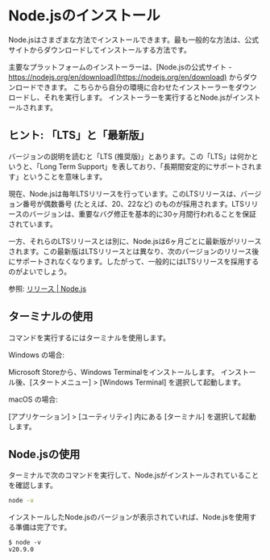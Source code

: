 # Node.jsのインストール

Node.jsはさまざまな方法でインストールできます。最も一般的な方法は、公式サイトからダウンロードしてインストールする方法です。

主要なプラットフォームのインストーラーは、[Node.jsの公式サイト - https://nodejs.org/en/download](https://nodejs.org/en/download) からダウンロードできます。
こちらから自分の環境に合わせたインストーラーをダウンロードし、それを実行します。
インストーラーを実行するとNode.jsがインストールされます。

## ヒント: 「LTS」と「最新版」

バージョンの説明を読むと「LTS (推奨版)」とあります。この「LTS」は何かというと、「Long Term Support」を表しており、「長期間安定的にサポートされます」ということを意味します。

現在、Node.jsは毎年LTSリリースを行っています。このLTSリリースは、バージョン番号が偶数番号 (たとえば、20、22など) のものが採用されます。LTSリリースのバージョンは、重要なバグ修正を基本的に30ヶ月間行われることを保証されています。

一方、それらのLTSリリースとは別に、Node.jsは6ヶ月ごとに最新版がリリースされます。この最新版はLTSリリースとは異なり、次のバージョンのリリース後にサポートされなくなります。したがって、一般的にはLTSリリースを採用するのがよいでしょう。

参照: [リリース | Node.js](https://nodejs.org/en/about/previous-releases)

## ターミナルの使用

コマンドを実行するにはターミナルを使用します。

Windows の場合:

Microsoft Storeから、Windows Terminalをインストールします。
インストール後、[スタートメニュー] > [Windows Terminal] を選択して起動します。

macOS の場合:

[アプリケーション] > [ユーティリティ] 内にある [ターミナル] を選択して起動します。

## Node.jsの使用

ターミナルで次のコマンドを実行して、Node.jsがインストールされていることを確認します。

```bash
node -v
```

インストールしたNode.jsのバージョンが表示されていれば、Node.jsを使用する準備は完了です。

```console
$ node -v
v20.9.0
```
